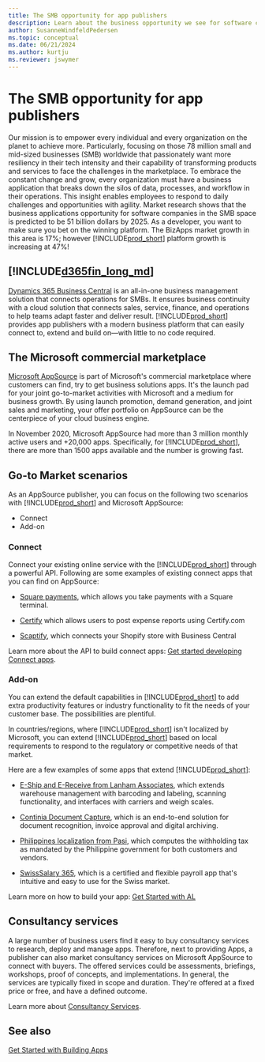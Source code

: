 ```yaml
---
title: The SMB opportunity for app publishers 
description: Learn about the business opportunity we see for software companies in the SMB space if you build your solution on Dynamics 365 Business Central.
author: SusanneWindfeldPedersen
ms.topic: conceptual
ms.date: 06/21/2024
ms.author: kurtju
ms.reviewer: jswymer
---
```


# The SMB opportunity for app publishers

Our mission is to empower every individual and every organization on the planet to achieve more. Particularly, focusing on those 78 million small and mid-sized businesses (SMB) worldwide that passionately want more resiliency in their tech intensity and their capability of transforming products and services to face the challenges in the marketplace. To embrace the constant change and grow, every organization must have a business application that breaks down the silos of data, processes, and workflow in their operations. This insight enables employees to respond to daily challenges and opportunities with agility. Market research shows that the business applications opportunity for software companies in the SMB space is predicted to be 51 billion dollars by 2025. As a developer, you want to make sure you bet on the winning platform. The BizApps market growth in this area is 17%; however [!INCLUDE[prod_short](../includes/d365fin_md.md)] platform growth is increasing at 47%!  

## [!INCLUDE[d365fin_long_md](../includes/d365fin_long_md.md)]

[Dynamics 365 Business Central](https://dynamics.microsoft.com/business-central/partners/) is an all-in-one business management solution that connects operations for SMBs. It ensures business continuity with a cloud solution that connects sales, service, finance, and operations to help teams adapt faster and deliver result. [!INCLUDE[prod_short](../includes/prod_short.md)] provides app publishers with a modern business platform that can easily connect to, extend and build on—with little to no code required.  

## The Microsoft commercial marketplace

[Microsoft AppSource](https://appsource.microsoft.com/) is part of Microsoft's commercial marketplace where customers can find, try to get business solutions apps. It's the launch pad for your joint go-to-market activities with Microsoft and a medium for business growth. By using launch promotion, demand generation, and joint sales and marketing, your offer portfolio on AppSource can be the centerpiece of your cloud business engine.  

In November 2020, Microsoft AppSource had more than 3 million monthly active users and +20,000 apps. Specifically, for [!INCLUDE[prod_short](../includes/prod_short.md)], there are more than 1500 apps available and the number is growing fast.  

## Go-to Market scenarios

As an AppSource publisher, you can focus on the following two scenarios with [!INCLUDE[prod_short](../includes/prod_short.md)] and Microsoft AppSource:  

- Connect
- Add-on

### Connect

Connect your existing online service with the [!INCLUDE[prod_short](../includes/prod_short.md)] through a powerful API. Following are some examples of existing connect apps that you can find on AppSource:  

- [Square payments](https://go.microsoft.com/fwlink/?linkid=2286649&clcid=0x409), which allows you take payments with a Square terminal.  

- [Certify](https://go.microsoft.com/fwlink/?linkid=2286557&clcid=0x409) which allows users to post expense reports using Certify.com  

- [Scaptify](https://go.microsoft.com/fwlink/?linkid=2286558&clcid=0x409), which connects your Shopify store with Business Central  

Learn more about the API to build connect apps: [Get started developing Connect apps](../devenv-develop-connect-apps.md).  

### Add-on

You can extend the default capabilities in [!INCLUDE[prod_short](../includes/prod_short.md)] to add extra productivity features or industry functionality to fit the needs of your customer base. The possibilities are plentiful.  

In countries/regions, where [!INCLUDE[prod_short](../includes/prod_short.md)] isn't localized by Microsoft, you can extend [!INCLUDE[prod_short](../includes/prod_short.md)] based on local requirements to respond to the regulatory or competitive needs of that market.  

Here are a few examples of some apps that extend [!INCLUDE[prod_short](../includes/prod_short.md)]:

- [E-Ship and E-Receive from Lanham Associates](https://go.microsoft.com/fwlink/?linkid=2286559&clcid=0x409), which extends warehouse management with barcoding and labeling, scanning functionality, and interfaces with carriers and weigh scales.

- [Continia Document Capture](https://go.microsoft.com/fwlink/?linkid=2286723&clcid=0x409), which is an end-to-end solution for document recognition, invoice approval and digital archiving.

- [Philippines localization from Pasi](https://go.microsoft.com/fwlink/?linkid=2286560&clcid=0x409), which computes the withholding tax as mandated by the Philippine government for both customers and vendors.

- [SwissSalary 365](https://go.microsoft.com/fwlink/?linkid=2286650&clcid=0x409), which is a certified and flexible payroll app that's intuitive and easy to use for the Swiss market.

Learn more on how to build your app: [Get Started with AL](../devenv-get-started.md)

## Consultancy services

A large number of business users find it easy to buy consultancy services to research, deploy and manage apps. Therefore, next to providing Apps, a publisher can also market consultancy services on Microsoft AppSource to connect with buyers. The offered services could be assessments, briefings, workshops, proof of concepts, and implementations. In general, the services are typically fixed in scope and duration. They're offered at a fixed price or free, and have a defined outcome.  

<!-- links no longer valid
Here are a few examples of consultancy services provided by publishers:  

- [Unified Commerce Readiness Intro: 1-Hr Assessment](https://appsource.microsoft.com/marketplace/consulting-services/ls_retail.lsconsulting5?country=US&page=1&product=dynamics-365%3Bdynamics-365-business-central&search=LS%20Retail)
    In this 1 hour assessment, LS Retail assesses how a 4-day engagement helps them with implementing their Unified Commerce Cloud solution based on Microsoft Dynamics 365.

- [NAV-X Commission Mgt Gold 4-Hr Implementation](https://appsource.microsoft.com/marketplace/consulting-services/navx.82b7da21-0097-4745-b999-24111d5f4432?country=US&page=1&product=dynamics-365%3Bdynamics-365-business-central)
    In this 4 hour implementation workshop, NAV-X supports the customers in implementing their commission management app.-->

Learn more about [Consultancy Services](https://appsource.microsoft.com/partners).

## See also

[Get Started with Building Apps](get-started.md)
